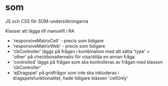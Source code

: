 # som

JS och CSS för SOM-undersökningarna

Klasser att lägga till manuellt i RA
- 'responsiveMatrixCell' - precis som tidigare
- 'responsiveMatrixWeb' - precis som tidigare
- 'cbController' läggs på frågan i kombination med att sätta 'type' = 'other' på checkboxalternativ för visa/dölja en annan fråga
- 'controlled' läggs på frågan som ska kontrolleras av frågan med klassen 'cbController'
- 'ejDragspel' på gridfrågor som inte ska inkluderas i dragspelsfunktionalitet, hade tidigare klassen 'cellOnly'

